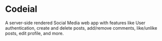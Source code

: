 # Codeial
A server-side rendered Social Media web app with features like User authentication, create and delete posts, add/remove comments, like/unlike posts, edit profile, and more.


